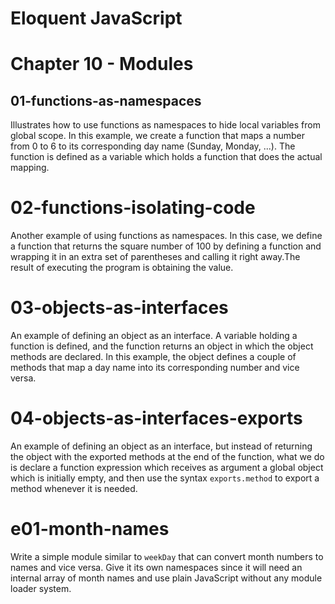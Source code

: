 Eloquent JavaScript
===================

# Chapter 10 - Modules

## 01-functions-as-namespaces
Illustrates how to use functions as namespaces to hide local variables from global scope.
In this example, we create a function that maps a number from 0 to 6 to its corresponding day name (Sunday, Monday, ...).
The function is defined as a variable which holds a function that does the actual mapping.

# 02-functions-isolating-code
Another example of using functions as namespaces. In this case, we define a function that returns the square number of 100 by defining a function and wrapping it in an extra set of parentheses and calling it right away.The result of executing the program is obtaining the value.

# 03-objects-as-interfaces
An example of defining an object as an interface. A variable holding a function is defined, and the function returns an object in which the object methods are declared.
In this example, the object defines a couple of methods that map a day name into its corresponding number and vice versa.

# 04-objects-as-interfaces-exports
An example of defining an object as an interface, but instead of returning the object with the exported methods at the end of the function, what we do is declare a function expression which receives as argument a global object which is initially empty, and then use the syntax `exports.method` to export a method whenever it is needed.

# e01-month-names
Write a simple module similar to `weekDay` that can convert month numbers to names and vice versa. Give it its own namespaces since it will need an internal array of month names and use plain JavaScript without any module loader system.
